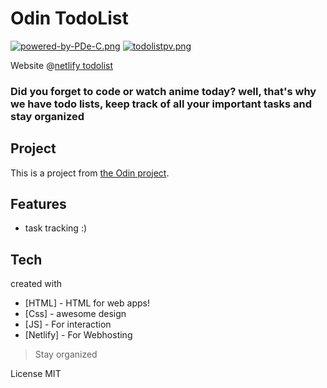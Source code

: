 # Odin TodoList

[![powered-by-PDe-C.png](https://i.postimg.cc/TwtnTtkG/powered-by-PDe-C.png)](https://postimg.cc/zbRyjFZP)
[![todolistpv.png](https://i.postimg.cc/SR6PPHLS/todolistpv.png)](https://pascall-to-do-list.netlify.app)

Website @[netlify todolist](https://pascall-to-do-list.netlify.app)

### Did you forget to code or watch anime today? well, that's why we have todo lists, keep track of all your important tasks and stay organized

## Project
This is a project from [the Odin project](https://www.theodinproject.com/).

## Features

- task tracking :)

## Tech
  created with

- [HTML] - HTML for web apps!
- [Css] - awesome design
- [JS] - For interaction
- [Netlify] - For Webhosting

> Stay organized

License
MIT
